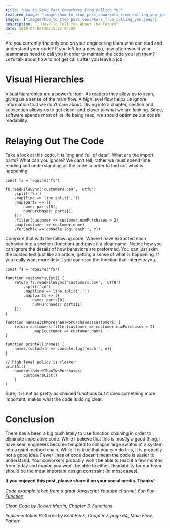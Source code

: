```yaml
---
title: "How to Stop Past Coworkers From Calling You"
featured_image: "images/how_to_stop_past_coworkers_from_calling_you.jpeg"
images: ["images/how_to_stop_past_coworkers_from_calling_you.jpeg"]
description: “I Have To Tell You About The Future”
date: 2018-07-05T20:15:32-04:00
---
```


Are you currently the only one on your engineering team who can read and understand your code? If you left for a new job, how often would your teammates need to call you in order to maintain the code you left them? Let’s talk about how to not get calls after you leave a job.

# Visual Hierarchies

Visual hierarchies are a powerful tool. As readers they allow us to scan, giving us a sense of the main flow. A high level flow helps us ignore information that we don’t care about. Diving into a chapter, section and subsection allows us to get closer and closer to what we are looking. Since, software spends most of its life being read, we should optimize our code’s readability.

# Relaying Out The Code

Take a look at this code, it is long and full of detail. What are the import parts? What can you ignore? We can’t tell, rather we must spend time reading and understanding all the code in order to find out what is happening.

```
const fs = require('fs')

fs.readFileSync('customers.csv', 'utf8')
    .split('\n')
    .map(line => line.split(','))
    .map(parts => ({
        name: parts[0],
        numPurchases: parts[1]
    }))
    .filter(customer => customer.numPurchases > 2)
    .map(customer => customer.name)
    .forEach(x => console.log('each:', x))
```

Compare that with the following code. Where I have extracted each behavior into a section (function) and gave it a clear name. Notice how you can ignore the details of how behaviors are preformed. You can just skim the bolded text just like an article, getting a sense of what is happening. If you really want more detail, you can read the function that interests you.

```
const fs = require('fs')

function customersList() {
    return fs.readFileSync('customers.csv', 'utf8')
        .split('\n')
        .map(line => line.split(','))
        .map(parts => ({
            name: parts[0],
            numPurchases: parts[1]
    }))
}

function namesWithMoreThanTwoPurchases(customers) {
    return customers.filter(customer => customer.numPurchases > 2)
            .map(customer => customer.name)
}

function printAll(names) {
    names.forEach(n => console.log('each:', n))
}

// high level policy is clearer
printAll(
    namesWithMoreThanTwoPurchases(
        customersList()
    )
)

```

Sure, it is not as pretty as chained functions but it does something more important, makes what the code is doing clear.

# Conclusion

There has a been a big push lately to use function chaining in order to eliminate imperative code. While I believe that this is mostly a good thing, I have seen engineers become tempted to collapse large swaths of a system into a giant method chain. While it is true that you can do this, it is probably not a good idea. Fewer lines of code doesn’t mean the code is easier to understand. Your coworkers probably won’t be able to read it a few months from today and maybe you won’t be able to either. Readability for our team should be the most important design constraint (in most cases).

**If you enjoyed this post, please share it on your social media. Thanks!**

*Code example taken from a great Javascript Youtube channel, [Fun Fun Function](https://www.youtube.com/watch?v=UD2dZw9iHCc&list=PL0zVEGEvSaeEd9hlmCXrk5yUyqUag-n84&index=11)*

*Clean Code by Robert Martin, Chapter 3, Functions*

*Implementation Patterns by Kent Beck, Chapter 7, page 64, Main Flow Pattern*